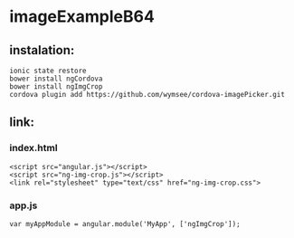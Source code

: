 # imageExampleB64

## instalation:

    ionic state restore
    bower install ngCordova
    bower install ngImgCrop
    cordova plugin add https://github.com/wymsee/cordova-imagePicker.git

## link:
    
### index.html

    <script src="angular.js"></script>
	<script src="ng-img-crop.js"></script>
	<link rel="stylesheet" type="text/css" href="ng-img-crop.css">

### app.js
	var myAppModule = angular.module('MyApp', ['ngImgCrop']);